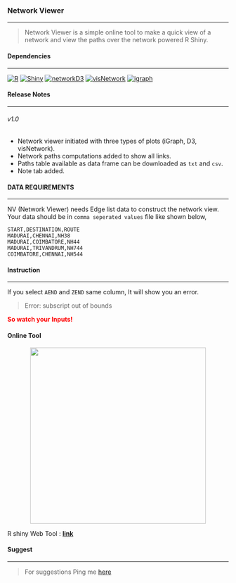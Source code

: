 ### <b>Network Viewer</b>
<hr>

> Network Viewer is a simple online tool to make a quick view of a network and view the paths over the network powered R Shiny.

#### Dependencies
<hr>

[![R](https://img.shields.io/badge/R-3.5.0-blue.svg?longCache=true&style=plastic)](https://www.r-project.org/)
[![Shiny](https://img.shields.io/badge/Shiny-1.1.0-blue.svg?longCache=true&style=plastic)](https://shiny.rstudio.com/)
[![networkD3](https://img.shields.io/badge/networkD3-0.4-blue.svg?longCache=true&style=plastic)](https://www.rdocumentation.org/packages/networkD3)
[![visNetwork](https://img.shields.io/badge/visNetwork-2.0.4-blue.svg?longCache=true&style=plastic)](https://datastorm-open.github.io/visNetwork/shiny.html)
[![igraph](https://img.shields.io/badge/igraph-1.2.1-blue.svg?longCache=true&style=plastic)](http://igraph.org/r/)

#### Release Notes
<hr>

###### v1.0

- Network viewer initiated with three types of plots (iGraph, D3, visNetwork).
- Network paths computations added to show all links.
- Paths table available as data frame can be downloaded as `txt` and `csv`.
- Note tab added.

#### <b>DATA REQUIREMENTS</b>
<hr>

NV (Network Viewer) needs Edge list data to construct the network view. 
Your data should be in `comma seperated values` file like shown below,

```text
START,DESTINATION,ROUTE
MADURAI,CHENNAI,NH38
MADURAI,COIMBATORE,NH44
MADURAI,TRIVANDRUM,NH744
COIMBATORE,CHENNAI,NH544
```


#### <b>Instruction</b>
<hr>

If you select `AEND` and `ZEND` same column, It will show you an error.

> Error: subscript out of bounds

<b><font color="red">So watch your Inputs!</font></b>


#### **Online Tool**

<p align="center">
<kbd>
<img src="https://bhanuchander210.github.io/master_navs/myapps/images/networkviewer.gif" width="400" height=auto align="center" />
</kbd>
</p>

R shiny Web Tool : **[link](https://bhanuchander.shinyapps.io/networkviewer/)**


#### <b> Suggest</b>
<hr>

> For suggestions Ping me [here](https://bhanuchander210.github.io)